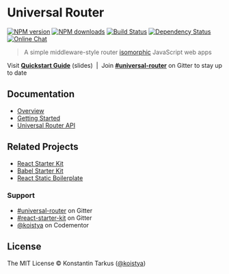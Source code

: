 # Universal Router

[![NPM version](http://img.shields.io/npm/v/universal-router.svg?style=flat-square)](https://www.npmjs.com/package/universal-router)
[![NPM downloads](http://img.shields.io/npm/dm/universal-router.svg?style=flat-square)](https://www.npmjs.com/package/universal-router)
[![Build Status](http://img.shields.io/travis/kriasoft/universal-router/master.svg?style=flat-square)](https://travis-ci.org/kriasoft/universal-router)
[![Dependency Status](http://img.shields.io/david/kriasoft/universal-router.svg?style=flat-square)](https://david-dm.org/kriasoft/universal-router)
[![Online Chat](http://img.shields.io/badge/chat_room-%23universal--router-blue.svg?style=flat-square)](https://gitter.im/kriasoft/universal-router)

> A simple middleware-style router [isomorphic](http://nerds.airbnb.com/isomorphic-javascript-future-web-apps/) JavaScript web apps

Visit **[Quickstart Guide](http://slides.com/koistya/universal-router)** (slides) &nbsp;|&nbsp; Join **[#universal-router](https://gitter.im/kriasoft/universal-router)** on Gitter to stay up to date

## Documentation

* [Overview](docs/index.md)
* [Getting Started](docs/getting-started.md)
* [Universal Router API](docs/api.md)

## Related Projects

* [React Starter Kit](https://github.com/kriasoft/react-starter-kit)
* [Babel Starter Kit](https://github.com/kriasoft/babel-starter-kit)
* [React Static Boilerplate](https://github.com/koistya/react-static-boilerplate)

### Support

* [#universal-router](https://gitter.im/kriasoft/universal-router) on Gitter
* [#react-starter-kit](https://gitter.im/kriasoft/react-starter-kit) on Gitter
* [@koistya](https://www.codementor.io/koistya) on Codementor

## License

The MIT License © Konstantin Tarkus ([@koistya](https://twitter.com/koistya))
